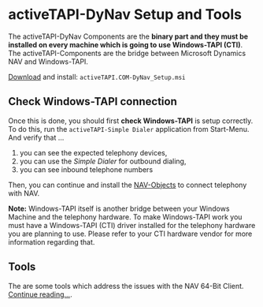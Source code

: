 # activeTAPI-DyNav Setup and Tools

The activeTAPI-DyNav Components are the **binary part and they must be installed on every machine which is going to use Windows-TAPI (CTI)**. The activeTAPI-Components are the bridge between Microsoft Dynamics NAV and Windows-TAPI.

[Download](activeTAPI.COM-DyNav_Setup.msi) and install: `activeTAPI.COM-DyNav_Setup.msi`

## Check Windows-TAPI connection

Once this is done, you should first **check Windows-TAPI** is setup correctly. To do this, run the `activeTAPI-Simple Dialer` application from Start-Menu. And verify that  ...

1. you can see the expected telephony devices, 
2. you can use the *Simple Dialer* for outbound dialing,
3. you can see inbound telephone numbers

Then, you can continue and install the [NAV-Objects](https://github.com/SchmidteServices/activeTAPI-DyNav/tree/master/NavObjects) to connect telephony with NAV.

**Note:** Windows-TAPI itself is another bridge between your Windows Machine and the telephony hardware. To make Windows-TAPI work you must have a Windows-TAPI (CTI) driver installed for the telephony hardware you are planning to use. Please refer to your CTI hardware vendor for more information regarding that.

## Tools

The are some tools which address the issues with the NAV 64-Bit Client.  [Continue reading...](doc/x64Client.md). 


